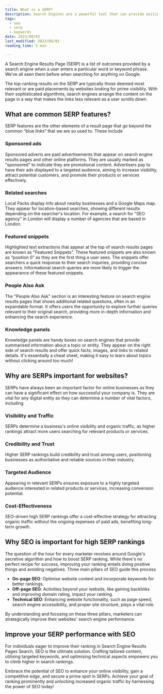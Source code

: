 ```yaml
---
title: What is a SERP?
description: Search Engines are a powerful tool that can provide exiting new tools to engage with viewers
tags:
  - seo
  - serp
  - keywords
date: 2023/08/03
last_modified: 2023/08/03
reading_time: 5 min

---
```


A Search Engine Results Page (SERP) is a list of outcomes provided by a search engine when a user enters a particular word or keyword phrase. We’ve all seen them before when searching for anything on Google.

The top-ranking results on the SERP are typically those deemed most relevant or are paid placements by websites looking for prime visibility. With their sophisticated algorithms, search engines arrange the content on the page in a way that makes the links less relevant as a user scrolls down.

## What are common SERP features?

SERP features are the other elements of a result page that go beyond the common “blue links” that we are so used to. These include

### Sponsored ads

Sponsored adverts are paid advertisements that appear on search engine results pages and other online platforms. They are usually marked as "sponsored" to indicate they are promotional content. Advertisers pay to have their ads displayed to a targeted audience, aiming to increase visibility, attract potential customers, and promote their products or services effectively.

### Related searches

Local Packs display info about nearby businesses and a Google Maps map. They appear for location-based searches, showing different results depending on the searcher's location. For example, a search for "SEO agency" in London will display a number of agencies that are based in London.

### Featured snippets

Highlighted text extractions that appear at the top of search results pages are known as "Featured Snippets". These featured snippets are also known as “position 0” as they are the first thing a user sees. The snippets offer searchers a quick response to their search inquiries, providing concise answers. Informational search queries are more likely to trigger the appearance of these featured snippets.

### People Also Ask

The "People Also Ask" section is an interesting feature on search engine results pages that shows additional related questions, often in an expandable format. It offers users the opportunity to explore further queries relevant to their original search, providing more in-depth information and enhancing the search experience.

### Knowledge panels

Knowledge panels are handy boxes on search engines that provide summarised information about a topic or entity. They appear on the right side of search results and offer quick facts, images, and links to related details. It's essentially a cheat sheet, making it easy to learn about topics without clicking around too much!

## Why are SERPs important for websites?

SERPs have always been an important factor for online businesses as they can have a significant effect on how successful your company is. They are vital for any digital entity as they can determine a number of vital factors, including


### Visibility and Traffic

SERPs determine a business's online visibility and organic traffic, as higher rankings attract more users searching for relevant products or services.

### Credibility and Trust

Higher SERP rankings build credibility and trust among users, positioning businesses as authoritative and reliable sources in their industry.

### Targeted Audience

Appearing in relevant SERPs ensures exposure to a highly targeted audience interested in related products or services, increasing conversion potential.

### Cost-Effectiveness

SEO-driven high SERP rankings offer a cost-effective strategy for attracting organic traffic without the ongoing expenses of paid ads, benefiting long-term growth.


## Why SEO is important for high SERP rankings

The question of the hour for every marketer revolves around Google's secretive algorithm and how to boost SERP ranking. While there's no perfect recipe for success, improving your ranking entails doing positive things and avoiding negatives. Three main pillars of SEO guide this process

- **On-page SEO**: Optimise website content and incorporate keywords for better rankings.
- **Off-page SEO**: Activities beyond your website, like gaining backlinks and improving domain rating, impact your ranking.
- **Technical SEO**: Enhancing website functionality, such as page speed, search engine accessibility, and proper site structure, plays a vital role.

By understanding and focusing on these three pillars, marketers can strategically improve their websites' search engine performance.

## Improve your SERP performance with SEO

For individuals eager to improve their ranking in Search Engine Results Pages Search, SEO is the ultimate solution. Crafting tailored content, utilising targeted keywords, and optimising technical aspects empowers you to climb higher in search rankings.

Embrace the potential of SEO to enhance your online visibility, gain a competitive edge, and secure a prime spot in SERPs. Achieve your goal of ranking prominently and unlocking increased organic traffic by harnessing the power of SEO today!
